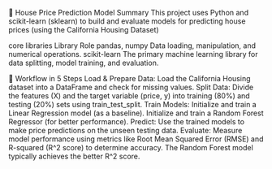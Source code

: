🏡 House Price Prediction Model Summary
This project uses Python and scikit-learn (sklearn) to build and evaluate models for predicting house prices (using the California Housing Dataset)

core libraries 
Library Role
pandas, numpy Data loading, manipulation, and numerical operations.
scikit-learn The primary machine learning library for data splitting, model training, and evaluation.

🧠 Workflow in 5 Steps
Load & Prepare Data: Load the California Housing dataset into a DataFrame and check for missing values.
Split Data: Divide the features (X) and the target variable (price, y) into training (80%) and testing (20%) sets using train_test_split.
Train Models:
Initialize and train a Linear Regression model (as a baseline).
Initialize and train a Random Forest Regressor (for better performance).
Predict: Use the trained models to make price predictions on the unseen testing data.
Evaluate: Measure model performance using metrics like Root Mean Squared Error (RMSE) and R-squared (R^2 score) to determine accuracy. The Random Forest model typically achieves the better R^2 score.
